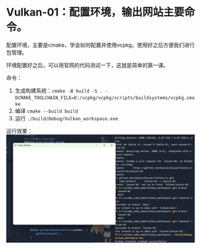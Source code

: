 # Vulkan-01：配置环境，输出网站主要命令。

配置环境，主要是cmake，学会如何配置并使用vcpkg，使用好之后方便我们进行包管理。

环境配置好之后，可以用官网的代码测试一下，这就是简单的第一课。

命令：

1. 生成构建系统：`cmake -B build -S . -DCMAKE_TOOLCHAIN_FILE=D:/vcpkg/vcpkg/scripts/buildsystems/vcpkg.cmake`
2. 编译 `cmake --build build`
3. 运行 `./build/Debug/Vulkan_workspace.exe`

运行效果：
![alt text](image.png)